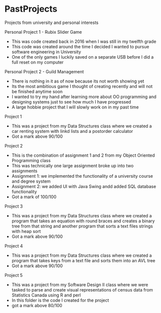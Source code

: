 # PastProjects
Projects from university and personal interests

Personal Project 1 - Rubix Slider Game
  - This was code created back in 2016 when I was still in my twelfth grade
  - This code was created around the time I decided I wanted to pursue software engineering in University
  - One of the only games I luckily saved on a separate USB before I did a full reset on my computer
  
Personal Project 2 - Guild Management
  - There is nothing in it as of now because its not worth showing yet
  - Its the most ambitious game I thought of creating recently and will not be finished anytime soon
  - I wanted to try my hand after learning more about OO programming and designing systems just to see how much I have progressed
  - A large hobbie project that I will slowly work on in my past time

Project 1
  - This was a project from my Data Structures class where we created a car renting system with linkd lists and a postorder calculator
  - Got a mark above 90/100
  
Project 2
  - This is the combination of assignment 1 and 2 from my Object Oriented Programming class
  - This was technically one large assignment broke up into two assignments
  - Assignment 1: we implemented the functionality of a university course and degree system
  - Assignment 2: we added UI with Java Swing andd added SQL database functionality
  - Got a mark of 100/100
  
Project 3
  - This was a project from my Data Structures class where we created a program that takes an equation with round braces and creates a binary tree from that string and another program that sorts a text files strings with heap sort
  - Got a mark above 90/100
  
Project 4
  - This was a project from my Data Structures class where we created a program that takes keys from a text file and sorts them into an AVL tree
  - Got a mark above 90/100

Project 5
  - This was a project from my Software Design II class where we were tasked to parse and create visual representations of census data from Statistics Canada using R and perl
  - In this folder is the code I created for the project
  - got a mark above 80/100
